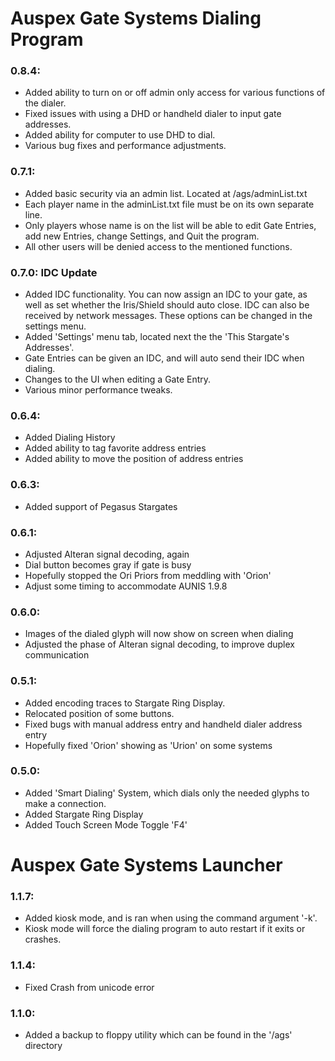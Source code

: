 # Auspex Gate Systems Dialing Program
### 0.8.4:
* Added ability to turn on or off admin only access for various functions of the dialer.
* Fixed issues with using a DHD or handheld dialer to input gate addresses.
* Added ability for computer to use DHD to dial.
* Various bug fixes and performance adjustments.
### 0.7.1:
* Added basic security via an admin list. Located at /ags/adminList.txt
* Each player name in the adminList.txt file must be on its own separate line.
* Only players whose name is on the list will be able to edit Gate Entries, add new Entries, change Settings, and Quit the program.
* All other users will be denied access to the mentioned functions.
### 0.7.0: IDC Update
* Added IDC functionality. You can now assign an IDC to your gate, as well as set whether the Iris/Shield should auto close. IDC can also be received by network messages. These options can be changed in the settings menu.
* Added 'Settings' menu tab, located next the the 'This Stargate's Addresses'.
* Gate Entries can be given an IDC, and will auto send their IDC when dialing.
* Changes to the UI when editing a Gate Entry.
* Various minor performance tweaks.
### 0.6.4:
* Added Dialing History
* Added ability to tag favorite address entries
* Added ability to move the position of address entries
### 0.6.3:
* Added support of Pegasus Stargates
### 0.6.1:
* Adjusted Alteran signal decoding, again
* Dial button becomes gray if gate is busy
* Hopefully stopped the Ori Priors from meddling with 'Orion'
* Adjust some timing to accommodate AUNIS 1.9.8
### 0.6.0:
* Images of the dialed glyph will now show on screen when dialing
* Adjusted the phase of Alteran signal decoding, to improve duplex communication
### 0.5.1:
* Added encoding traces to Stargate Ring Display.
* Relocated position of some buttons.
* Fixed bugs with manual address entry and handheld dialer address entry
* Hopefully fixed 'Orion' showing as 'Urion' on some systems
### 0.5.0:
* Added 'Smart Dialing' System, which dials only the needed glyphs to make a connection.
* Added Stargate Ring Display
* Added Touch Screen Mode Toggle 'F4'

# Auspex Gate Systems Launcher
### 1.1.7:
* Added kiosk mode, and is ran when using the command argument '-k'.
* Kiosk mode will force the dialing program to auto restart if it exits or crashes.
### 1.1.4:
* Fixed Crash from unicode error
### 1.1.0:
* Added a backup to floppy utility which can be found in the '/ags' directory